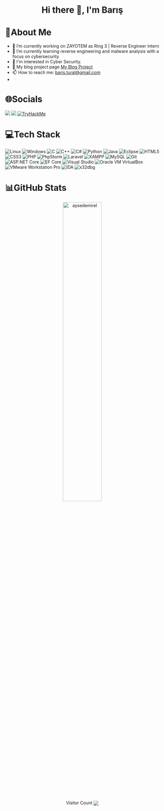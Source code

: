 <h1 align="center">Hi there 👋, I'm Barış</h1>

# 💫About Me
- 🔭 I’m currently working on ZAYOTEM as Ring 3 | Reverse Engineer intern
- 🌱 I’m currently learning reverse engineering and malware analysis with a focus on cybersecurity
- 🤖 I'm interested in Cyber Security.
- 📝 My blog project page [My Blog Project](https://baristural.com/)
- 📫 How to reach me: baris.tural@gmail.com
- 
# 🌐Socials
[![](https://img.shields.io/badge/LinkedIn-0077B5?style=plastic&logo=linkedin&logoColor=white)](https://www.linkedin.com/in/baristural/)
[![](https://img.shields.io/badge/-Hackerrank-2EC866?style=plastic&logo=HackerRank&logoColor=white)](https://www.hackerrank.com/baris_tural)
[![TryHackMe](https://img.shields.io/badge/-TryHackMe-0078D6?style=plastic&logo=TryHackMe&logoColor=white)](https://tryhackme.com/p/baris.tural)

# 💻Tech Stack
![Linux](https://img.shields.io/badge/Linux-FCC624?style=plastic&logo=linux&logoColor=black)
![Windows](https://img.shields.io/badge/Windows-0078D6?style=plastic&logo=windows&logoColor=white)
![C](https://img.shields.io/badge/C-A8B9CC?style=plastic&logo=c&logoColor=black)
![C++](https://img.shields.io/badge/C++-00599C?style=plastic&logo=c%2B%2B&logoColor=white)
![C#](https://img.shields.io/badge/C%23-239120?style=plastic&logo=c-sharp&logoColor=white)
![Python](https://img.shields.io/badge/Python-3776AB?style=plastic&logo=python&logoColor=white)
![Java](https://img.shields.io/badge/Java-ED8B00?style=plastic&logo=java&logoColor=white) 
![Eclipse](https://img.shields.io/badge/Eclipse-2C2255?style=plastic&logo=eclipse&logoColor=white)
![HTML5](https://img.shields.io/badge/HTML5-E34F26?style=plastic&logo=html5&logoColor=white) 
![CSS3](https://img.shields.io/badge/CSS3-1572B6?style=plastic&logo=css3&logoColor=white) 
![PHP](https://img.shields.io/badge/PHP-777BB4?style=plastic&logo=php&logoColor=white)
![PhpStorm](https://img.shields.io/badge/PhpStorm-000000?style=plastic&logo=phpstorm&logoColor=white)
![Laravel](https://img.shields.io/badge/Laravel-FF2D20?style=plastic&logo=laravel&logoColor=white)
![XAMPP](https://img.shields.io/badge/XAMPP-F37623?style=plastic&logo=xampp&logoColor=white)
![MySQL](https://img.shields.io/badge/MySQL-4479A1?style=plastic&logo=mysql&logoColor=white)
![Git](https://img.shields.io/badge/GIT-E44C30?style=plastic&logo=git&logoColor=white)
![ASP.NET Core](https://img.shields.io/badge/ASP.NET%20Core-512BD4?style=plastic&logo=.net&logoColor=white)
![EF Core](https://img.shields.io/badge/EF%20Core-512BD4?style=plastic&logo=.net&logoColor=white)
![Visual Studio](https://img.shields.io/badge/Visual%20Studio-5C2D91?style=plastic&logo=visual-studio&logoColor=white)
![Oracle VM VirtualBox](https://img.shields.io/badge/Oracle%20VM%20VirtualBox-183A61?style=plastic&logo=virtualbox&logoColor=white)
![VMware Workstation Pro](https://img.shields.io/badge/VMware%20Workstation%20Pro-607078?style=plastic&logo=vmware&logoColor=white)
![IDA](https://img.shields.io/badge/IDA-5A4FCF?style=plastic&logo=ida-pro&logoColor=white)
![x32dbg](https://img.shields.io/badge/x32dbg-004573?style=plastic&logo=x32dbg&logoColor=white)


# 📊GitHub Stats 

<p align="center"> 
  <img align="center" src="https://github-readme-stats.vercel.app/api?username=turalbaris&show_icons=true&hide_border=false&include_all_commits=true&theme=dark&locale=en" alt="aysedemirel" width="50%" />
  <br>Visitor Count
  <img align="center" src="https://profile-counter.glitch.me/turalbaris/count.svg" />
</p>

<!-- I'll add later 
[![](https://img.shields.io/badge/Twitter-1DA1F2?style=plastic&logo=twitter&logoColor=white)](https://twitter.com/xxxxxxxx)
[![](https://img.shields.io/badge/Medium-12100E?style=plastic&logo=medium&logoColor=white)](https://xxxxxxxx.medium.com/)
[![](https://img.shields.io/badge/Portfolio-darkred?style=plastic)](https://turalbaris.github.io/)
-->
